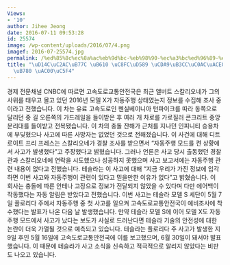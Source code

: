 ```yaml
---
Views:
- '10'
author: Jihee Jeong
date: 2016-07-11 09:53:28
id: 25574
image: /wp-content/uploads/2016/07/4.png
imagef: 2016-07-25574.jpg
permalink: /%ed%85%8c%ec%8a%ac%eb%9d%bc-%eb%98%90-%ec%a3%bc%ed%96%89-%ec%b6%a9%eb%8f%8c%ec%82%ac%ea%b3%a0%eb%85%bc%eb%9e%80-%ea%b0%80%ec%97%b4/
title: "\uD14C\uC2AC\uB77C \uB610 \uC8FC\uD589 \uCDA9\uB3CC\uC0AC\uACE0\u2026\uB17C\
  \uB780 \uAC00\uC5F4"
---
```


경제 전문채널 CNBC에 따르면 고속도로교통안전국은 최근 앨버트 스칼리오네가 그의 사위를 태우고 몰고 있던 2016년 모델 X가 자동주행 상태였는지 정보를 수집해 조사 중이라고 전했습니다. 이 차는 유료 고속도로인 펜실베이니아 턴파이크를 따라 동쪽으로 달리던 중 길 오른쪽의 가드레일을 들이받은 후 여러 개 차로를 가로질러 콘크리트 중앙분리대를 들이받고 전복됐습니다. 이 차의 충돌 잔해가 근처를 지나던 인피니티 승용차에 부딪혔으나 사고에 따른 사망자는 없었던 것으로 전해졌습니다. 이 사건에 대해 디트로이트 프리 프레스는 스칼리오네가 경찰 조사를 받으면서 &#8220;자동주행 모드를 켠 상황에서 사고가 발생했다&#8221;고 주장했다고 밝혔습니다. 그러나 언론은 사고 당시 출동했던 경찰관과 스칼리오네에 연락을 시도했으나 성공하지 못했으며 사고 보고서에는 자동주행 관련 내용이 없다고 전했습니다. 테슬라는 이 사고에 대해 &#8220;지금 우리가 가진 정보에 입각하면 이번 사고와 자동주행이 관련이 있다고 믿을만한 이유가 없다&#8221;고 밝혔습니다. 이 회사는 충돌에 따른 안테나 고장으로 정보가 전달되지 않았을 수 있다며 다만 에어백이 작동했다는 자동 알림은 받았다고 전했습니다. 이번 사고는 테슬라 모델 S 세단이 5월 7일 플로리다 주에서 자동주행 중 첫 사고를 일으켜 고속도로교통안전국이 예비조사에 착수했다는 발표가 나온 다음 날 발생했습니다. 만약 테슬라 모델 S에 이어 모델 X도 자동주행 모드에서 사고가 났다는 보도가 사실로 드러난다면 테슬라 기술의 안전성에 대한 논란이 더욱 가열될 것으로 예측되고 있습니다. 테슬라는 플로리다 주 사고가 발생한 지 9일 후인 5월 16일에 고속도로교통안전국에 이를 보고했으며, 6월 30일이 돼서야 발표했습니다. 이 때문에 테슬라가 사고 소식을 신속하고 적극적으로 알리지 않았다는 비판도 나오고 있습니다.